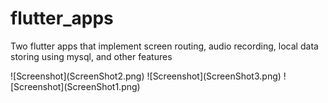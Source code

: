 # flutter_apps
Two flutter apps that implement screen routing, audio recording, local data storing using mysql, and other features 
<p align="spacebetween">
![Screenshot](ScreenShot2.png)          
![Screenshot](ScreenShot3.png)           
![Screenshot](ScreenShot1.png) 
</p>
